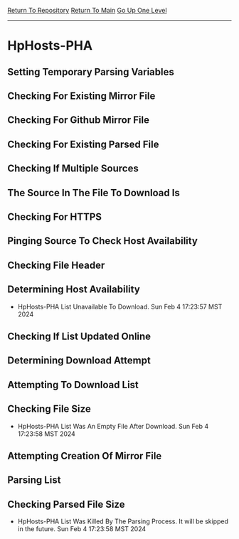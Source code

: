 [Return To Repository](https://github.com/DigitalWarrior/piholeparser/)
[Return To Main](https://github.com/DigitalWarrior/piholeparser/blob/master/RecentRunLogs/Mainlog.md)
[Go Up One Level](https://github.com/DigitalWarrior/piholeparser/blob/master/RecentRunLogs/TopLevelScripts/30-Processing-External-Blacklists.md)
____________________________________
# HpHosts-PHA
## Setting Temporary Parsing Variables
## Checking For Existing Mirror File
## Checking For Github Mirror File
## Checking For Existing Parsed File
## Checking If Multiple Sources
## The Source In The File To Download Is
## Checking For HTTPS
## Pinging Source To Check Host Availability
## Checking File Header
## Determining Host Availability
* HpHosts-PHA List Unavailable To Download. Sun Feb  4 17:23:57 MST 2024
## Checking If List Updated Online
## Determining Download Attempt
## Attempting To Download List
## Checking File Size
* HpHosts-PHA List Was An Empty File After Download. Sun Feb  4 17:23:58 MST 2024
## Attempting Creation Of Mirror File
## Parsing List
## Checking Parsed File Size
* HpHosts-PHA List Was Killed By The Parsing Process. It will be skipped in the future. Sun Feb  4 17:23:58 MST 2024
